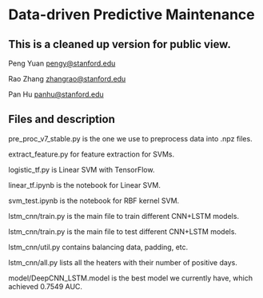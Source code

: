 # Data-driven Predictive Maintenance

## This is a cleaned up version for public view. ##

Peng Yuan pengy@stanford.edu

Rao Zhang zhangrao@stanford.edu

Pan Hu panhu@stanford.edu

## Files and description

pre_proc_v7_stable.py is the one we use to preprocess data into .npz files.

extract_feature.py for feature extraction for SVMs.

logistic_tf.py is Linear SVM with TensorFlow.

linear_tf.ipynb is the notebook for Linear SVM.

svm_test.ipynb is the notebook for RBF kernel SVM.

lstm_cnn/train.py is the main file to train different CNN+LSTM models.

lstm_cnn/train.py is the main file to test different CNN+LSTM models.

lstm_cnn/util.py contains balancing data, padding, etc.

lstm_cnn/all.py lists all the heaters with their number of positive days.

model/DeepCNN_LSTM.model is the best model we currently have, which achieved 0.7549 AUC.
